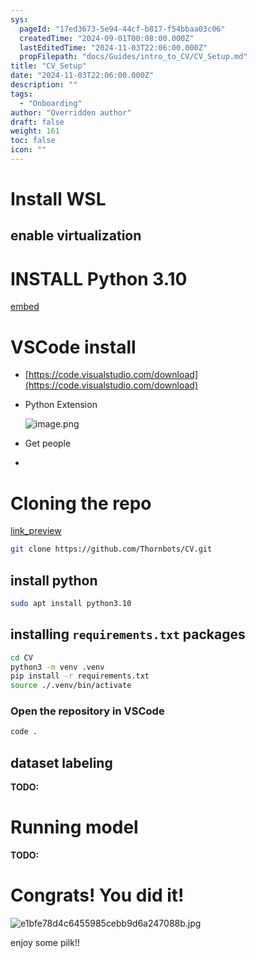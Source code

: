 ```yaml
---
sys:
  pageId: "17ed3673-5e94-44cf-b817-f54bbaa03c06"
  createdTime: "2024-09-01T00:08:00.000Z"
  lastEditedTime: "2024-11-03T22:06:00.000Z"
  propFilepath: "docs/Guides/intro_to_CV/CV_Setup.md"
title: "CV_Setup"
date: "2024-11-03T22:06:00.000Z"
description: ""
tags:
  - "Onboarding"
author: "Overridden author"
draft: false
weight: 161
toc: false
icon: ""
---
```


# Install WSL

## enable virtualization

# INSTALL Python 3.10

[embed](https://www.rose-hulman.edu/class/csse/csse132/2425a/labs/prelab1-wsl2.html)

# VSCode install

- [https://code.visualstudio.com/download](https://code.visualstudio.com/download)
- Python Extension

	![image.png](https://prod-files-secure.s3.us-west-2.amazonaws.com/d518164a-d88e-44d1-a4ee-3adb3bd8bce0/d82b6650-a5e4-4d3c-b8c9-93d817dae00e/image.png?X-Amz-Algorithm=AWS4-HMAC-SHA256&X-Amz-Content-Sha256=UNSIGNED-PAYLOAD&X-Amz-Credential=ASIAZI2LB4667TYUPW2S%2F20250514%2Fus-west-2%2Fs3%2Faws4_request&X-Amz-Date=20250514T100957Z&X-Amz-Expires=3600&X-Amz-Security-Token=IQoJb3JpZ2luX2VjEFoaCXVzLXdlc3QtMiJGMEQCIDBwdJEOyhlFYCHfFSw0q8eLaZhyxJGS1uOFt4mYSfcaAiAjr6zLKTNnA70NNQsfFObRKJqja%2Frt8UBn%2FZAT6ve31Sr%2FAwgTEAAaDDYzNzQyMzE4MzgwNSIMJAdbIyY0xp3qITG1KtwDxcjwQ%2FjPD89wegEsCHthvP6DyNCjc0BfDpIbNIppRJgN31%2FaqmtUOG5lwHYChO4%2FFeV3%2BbqFOzUgOsrnajJII4gi1eGSE2U6ZbULrU4rWPlCXwYY1GU20vgAXDf9rKfBJ8m5WRylm44sOQE6cw%2BI5HWoPbXEtiARNcidYVWnA0FtRWgsX8G1DY5eT6iGqgalWFQD4StuPOdupGfND7d%2BIaeCYQ7YR9Ugg1Mb6VsWxMkCgVUI1jt%2BxNs0ghG7PFX4agMMaOuxu8iySbl3I%2BPtrMFi%2F7Fe%2Bl3cVQEp7byDZj0hx4V4F7dLDI5zJG6MoLeqGOidwFtRVnN83F4TOPU180%2BDSe2XNVHUYdZ95hAOf9RdZG%2F8aph9HOvLnQbb9MMf5Q2sA9U8if%2Fyz80JJLiLshzCCQ%2BPwBh3bi5LGLZPnP3rIiLS6sz%2BcJqqaYEyftsBy21LEf9EOII6m%2BmcTpi33Bj4pvTMdsHtP4H8DPYaRD%2BOyLfct3stPKIywGMVgAm85Rd70mQ412iBkAGti2rKObustTQRCDcUR1xKv2qnbcROIq%2FXiniV%2Fpt3RWTjIDJHmdlW2pEgqMmP264p%2Bw4hu6HpoeooPjDOpScuoZyqGWjxsxD%2FFi1pMW8zny0w8dORwQY6pgHlTC7ws9GMCr%2FqKh7EO858vAIto9yD3UPYrZAAQrRj4xgMDD%2BwkuyXdC0HYSjgcdQrRb26k1HFg5Yfr%2F0aAYF9CCxqmpWUs2%2F5b6cEVgk2C6VnNgLi5X06JuUUowtyIcst7AI2qCDSAJDEUBdWfBCcL1Lm%2BbI2hr%2FrmBvmFvwNOwvUcelQ%2FNev1hCI6ErAUbzdvrpRubqWuOpF5%2Bvh7ICvjIMCQgMB&X-Amz-Signature=22bb615eec4c90e5503b31fea471af1010261effe2c298f967d342301380c22e&X-Amz-SignedHeaders=host&x-id=GetObject)
- Get people
- 

# Cloning the repo

[link_preview](https://github.com/Thornbots/CV/)

```bash
git clone https://github.com/Thornbots/CV.git
```

## install python

```bash
sudo apt install python3.10
```

## installing `requirements.txt` packages

```bash
cd CV
python3 -m venv .venv
pip install -r requirements.txt
source ./.venv/bin/activate
```

### Open the repository in VSCode

```bash
code .
```

## dataset labeling  

**TODO:**

# Running model

**TODO:**

# Congrats! You did it!

![e1bfe78d4c6455985cebb9d6a247088b.jpg](https://prod-files-secure.s3.us-west-2.amazonaws.com/d518164a-d88e-44d1-a4ee-3adb3bd8bce0/7d1ce04e-65d6-40c8-814d-754280e9515a/e1bfe78d4c6455985cebb9d6a247088b.jpg?X-Amz-Algorithm=AWS4-HMAC-SHA256&X-Amz-Content-Sha256=UNSIGNED-PAYLOAD&X-Amz-Credential=ASIAZI2LB4662KHGEZRL%2F20250514%2Fus-west-2%2Fs3%2Faws4_request&X-Amz-Date=20250514T100956Z&X-Amz-Expires=3600&X-Amz-Security-Token=IQoJb3JpZ2luX2VjEFoaCXVzLXdlc3QtMiJHMEUCIQDFdBUVDMOX3UKUeZuBu9dWwVvc9Q1hPhFRvukZXKZo7wIgMdX53xkv3t556w2BKR4T9%2BM3NaUXR6Zui%2F1LPENkh9Iq%2FwMIExAAGgw2Mzc0MjMxODM4MDUiDIHL35Hla9yX%2BhGZzSrcA1pEXmFEjx76KjgnqB%2BnlUVznO5u%2BcIutRvuNs7enMQpDeE3yW9xyk9F29zYMO5ygCB%2B5S6ZdpdY3EDIpQjBvRh5XYcm4A4IpT%2FUvau18ZDn3Q8gl13X4wSxCHnCP4BYdr4Lr5D0sBFFsJYw%2BpA1WCdBKu7a1PzO%2BlP%2FklnhKav%2BFkf5fQ4x%2FKWfWIWlEw7GU0QTVUBAreLukJyJRkX0hF4fRTSgNL0sPWixCsL4tCvroXdJx73DOgqMOEwyWl94ywwljG4ryn8rKjvnw87RRmv01ZEAlNX7ze%2B%2BFQlaErklpI%2BkDmO%2F5OqIn6MkkOco%2B0U43T16w3y07lA7%2FY6qYqoUJ0J9uw5Dq7XlfZg8Tj%2B1%2BUzClKAmLfJUwo7l%2B5xElGCTBMTPUaVvjgPQ3%2BA3cXvcUdUUGtxC5RL7EF%2Fap1Fu%2BZfiGvqaHZqv71JAVZop5E4nxG3%2BdtU1758ajqCzKNjtZHGm9LjQzLWjt2YR6eNe%2BhxR05CNaCFz2EpGa0tEO8kwWyDY10frpweW4HH66EXduEcXdHWIFKrwzUtAB9xdKgXYiGiTA8HmN7AdulQGc24FHqLMV9yn%2BZVRXXn2IIaUFUEUx8A8HqSCi2Nnb0%2BWyqr9g0BloduuxwKgMIvUkcEGOqUB2mpDmJf4oOTcltCurAh4rPAS%2FjL7V4kS7Tk0L44xB3hLmPMJ%2FVUCfYE5y%2Fjsuiw0EJW5wW5bDzwTwTQu%2B5gDnaZfFf33jFUZTqpAZgTUPpe87tw89uiktOcqhBdXM2Sk11BUguDVQSFGEz%2FjOYaZ1vWdVChahHlG5%2Fz1acuL7mnbPB1iLkh%2B7eYou8HrbU0QX481ZMcvguU4oTBoII9EdzhCaanY&X-Amz-Signature=0f75313642dd44f53f9b29c3583e445154a94a411736b56bfbe0e3fe1314249a&X-Amz-SignedHeaders=host&x-id=GetObject)

enjoy some pilk!!
